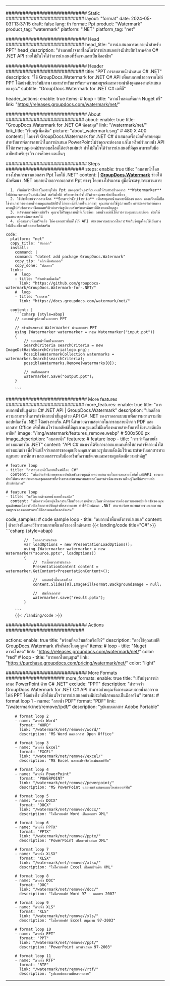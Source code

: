 
---
############################# Static ############################
layout: "format"
date:  2024-05-03T13:37:15
draft: false
lang: th
format: Ppt
product: "Watermark"
product_tag: "watermark"
platform: ".NET"
platform_tag: "net"

############################# Head ############################
head_title: "การนำเสนอการลบลายน้ำสำหรับ PPT"
head_description: "ล้างลายน้ำจากสไลด์โชว์การนำเสนออย่างมีประสิทธิภาพด้วย C# .NET API ช่วยให้มั่นใจได้ว่าการนำเสนอที่ชัดเจนและเป็นมืออาชีพ"

############################# Header ############################
title: "PPT การลบลายน้ำนำเสนอ C# .NET" 
description: "ใช้ GroupDocs.Watermark for .NET C# API เพื่อลบลายน้ำออกจากไฟล์ PPT ได้อย่างมีประสิทธิภาพ เหมาะสำหรับการรักษาความสมบูรณ์และความน่าดึงดูดของงานนำเสนอของคุณ"
subtitle: "GroupDocs.Watermark for .NET C# เอพีอี" 

header_actions:
  enable: true
  items:
    #  loop
    - title: "ดาวน์โหลดแพ็คเกจ Nuget ฟรี"
      link: "https://releases.groupdocs.com/watermark/net/"
      
############################# About ############################
about:
    enable: true
    title: "GroupDocs.Watermark for .NET C# ห้องสมุด"
    link: "/watermark/net/"
    link_title: "เรียนรู้เพิ่มเติม"
    picture: "about_watermark.svg" # 480 X 400
    content: |
       ไลบรารี GroupDocs.Watermark for .NET C# นำเสนอเครื่องมือที่ครอบคลุมสำหรับการจัดการลายน้ำในการนำเสนอ PowerPointไม่ว่าคุณจะต้องลบ แก้ไข หรือปรับลายน้ำ API นี้ให้การควบคุมองค์ประกอบสไลด์ได้อย่างแม่นยำ ทำให้มั่นใจได้ว่าการนำเสนอที่มีคุณภาพระดับมืออาชีพสำหรับธุรกิจ การศึกษา และอื่นๆ

############################# Steps ############################
steps:
    enable: true
    title: "ลบลายน้ำโดยทางโปรแกรมจากเอกสาร Ppt โดยใช้ .NET"
    content: |
      **[GroupDocs.Watermark](https://products.groupdocs.com/watermark/net/)** ช่วยให้นักพัฒนา .NET ลบลายน้ำออกจากเอกสาร Ppt ต่างๆ โดยทางโปรแกรม คู่มือนี้จะสรุปกระบวนการ:
      
      1. เริ่มต้นเวิร์กโฟลว์โดยระบุไฟล์ Ppt ของคุณเป็นอาร์กิวเมนต์ให้กับตัวสร้างคลาส **Watermarker** ไฟล์สามารถระบุเป็นสตรีมไบต์ สตรีมไฟล์ หรือการอ้างอิงไปยังตำแหน่งของดิสก์ในเครื่อง
      2. ใช้ประโยชน์จากออบเจ็กต์ **SearchCriteria** เพื่อระบุลายน้ำเฉพาะที่ต้องนำออก ออบเจ็กต์นี้เปิดใช้งานการกรองลายน้ำตามคุณสมบัติที่ฝังไว้ก่อนหน้านี้ภายในเอกสาร คุณสามารถใช้รูปภาพเป็นพารามิเตอร์การค้นหาควบคู่ไปกับข้อความหรือแอตทริบิวต์การจัดรูปแบบสำหรับการค้นหาที่มีรายละเอียดสูง
      3. หลังจากการค้นหาสำเร็จ คุณจะได้รับชุดลายน้ำที่เกี่ยวข้อง ลายน้ำเหล่านี้ให้การควบคุมแบบละเอียด ช่วยให้คุณสามารถดำเนินการลบได้
      4. เมื่อลบลายน้ำเสร็จแล้ว ให้คงเอกสารที่แก้ไขไว้ API อำนวยความสะดวกในการจัดเก็บข้อมูลโดยใช้เส้นทางไฟล์ในเครื่องหรือออบเจ็กต์สตรีม
   
    code:
      platform: "net"
      copy_title: "คัดลอก"
      install:
        command: |
        command: "dotnet add package GroupDocs.Watermark"
        copy_tip: "คลิกเพื่อคัดลอก"
        copy_done: "คัดลอก"
      links:
        #  loop
        - title: "ตัวอย่างเพิ่มเติม"
          link: "https://github.com/groupdocs-watermark/GroupDocs.Watermark-for-.NET/"
        #  loop
        - title: "เอกสาร"
          link: "https://docs.groupdocs.com/watermark/net/"
          
      content: |
        ```csharp {style=abap}
        // ลบลายน้ำรูปภาพในเอกสาร PPT

        // สร้างอินสแตนซ์ Watermarker ผ่านเอกสาร PPT
        using (Watermarker watermarker = new Watermarker("input.ppt"))
        {
            // ลบลายน้ำที่พบในเอกสาร
            SearchCriteria searchCriteria = new ImageDctHashSearchCriteria(logo.png);
            PossibleWatermarkCollection watermarks = watermarker.Search(searchCriteria);
            possibleWatermarks.Remove(watermarks[0]);

            // บันทึกเอกสาร
            watermarker.Save("output.ppt");
        }
        
        ```  

############################# More features ############################
more_features:
  enable: true
  title: "การลบลายน้ำขั้นสูงด้วย C# .NET API | GroupDocs.Watermark"
  description: "ปลดล็อกความสามารถในการกำจัดลายน้ำขั้นสูงด้วย API C# .NET ของเราออกแบบมาเพื่อการผสานรวมกับแอปพลิเคชัน .NET ได้อย่างราบรื่น API นี้อำนวยความสะดวกในการลบลายน้ำจาก PDF และเอกสาร Office เพื่อให้แน่ใจว่าผลลัพธ์ที่มีคุณภาพสูงและไม่มีเครื่องหมายสำหรับการใช้งานระดับมืออาชีพ"
  image: "/img/watermark/features_remove.webp" # 500x500 px
  image_description: "ลบลายน้ำ"
  features:
    # feature loop
    - title: "การกำจัดลายน้ำอย่างแม่นยำใน .NET"
      content: "API C# ของเราได้รับการออกแบบมาเพื่อให้การกำจัดลายน้ำได้อย่างแม่นยำ เพื่อให้แน่ใจว่าเอกสารของคุณยังคงคุณภาพและรูปแบบดั้งเดิมไว้เหมาะสำหรับเอกสารทางกฎหมาย การศึกษา และเอกสารระดับมืออาชีพที่ความชัดเจนและความถูกต้องมีความสำคัญ"

    # feature loop
    - title: "การลบลายน้ำโดยอัตโนมัติโดย C#"
      content: "เพิ่มประสิทธิภาพของแอปพลิเคชันของคุณด้วยความสามารถในการลบลายน้ำอัตโนมัติAPI ของเราช่วยให้สามารถประมวลผลชุดเอกสารที่กว้างขวางอำนวยความสะดวกในการดำเนินงานขนาดใหญ่โดยไม่กระทบต่อประสิทธิภาพ"

    # feature loop
    - title: "แก้ไขและล้างลายน้ำแบบไดนามิก"
      content: "เพิ่มความยืดหยุ่นในการแก้ไขหรือลบลายน้ำแบบไดนามิกตามความต้องการของแอปพลิเคชันของคุณคุณลักษณะนี้รองรับตัวเลือกการปรับแต่งที่หลากหลาย ทำให้นักพัฒนา .NET สามารถรักษาความสวยงามและความสมบูรณ์ของเอกสารภายใต้ข้อกำหนดที่แตกต่างกัน"
      
  code_samples:
    # code sample loop
    - title: "ลบลายน้ำพื้นหลังการนำเสนอ"
      content: |
        ตัวอย่างนี้แสดงวิธีการลบภาพพื้นหลังของสไลด์เฉพาะ
        {{< landing/code title="C#">}}
        ```csharp {style=abap}
        
            //  โหลดการนำเสนอ
            var loadOptions = new PresentationLoadOptions();
            using (Watermarker watermarker = new Watermarker("source.pptx", loadOptions))
            {
                //  รับเนื้อหาการนำเสนอ
                PresentationContent content = watermarker.GetContent<PresentationContent>();

                //  ลบลายน้ำพื้นหลังสไลด์
                content.Slides[0].ImageFillFormat.BackgroundImage = null;

                //  บันทึกเอกสาร
                watermarker.save("result.pptx");
            }

        ```
        {{< /landing/code >}}


############################# Actions ############################

actions:
  enable: true
  title: "พร้อมที่จะเริ่มแล้วหรือยัง?"
  description: "ลองใช้คุณสมบัติ GroupDocs.Watermark ฟรีหรือขอใบอนุญาต"
  items:
    #  loop
    - title: "Nuget ดาวน์โหลด"
      link: "https://releases.groupdocs.com/watermark/net/"
      color: "red"
        #  loop
    - title: "การออกใบอนุญาต"
      link: "https://purchase.groupdocs.com/pricing/watermark/net/"
      color: "light"


############################# More Formats #####################
more_formats:
    enable: true
    title: "ปรับปรุงการนำเสนอ PowerPoint ด้วย C# .NET"
    exclude: "PPT"
    description: "สำรวจว่า GroupDocs.Watermark for .NET C# API สามารถช่วยคุณจัดการและลบลายน้ำออกจากไฟล์ PPT ได้อย่างไร เพื่อให้แน่ใจว่าการนำเสนออย่างมีประสิทธิภาพและเป็นมืออาชีพ"
    items: 
        # format loop 1
        - name: "ลายน้ำ PDF"
          format: "PDF"
          link: "/watermark/net/remove//pdf/"
          description: "รูปแบบเอกสาร Adobe Portable"

        # format loop 2
        - name: "ลายน้ำ Word"
          format: "WORD"
          link: "/watermark/net/remove//word/"
          description: "MS Word และเอกสาร Open Office"
          
        # format loop 3
        - name: "ลายน้ำ Excel"
          format: "EXCEL"
          link: "/watermark/net/remove//excel/"
          description: "MS Excel และสเปรดชีตโอเพ่นออฟฟิศ"

        # format loop 4
        - name: "ลายน้ำ PowerPoint"
          format: "POWERPOINT"
          link: "/watermark/net/remove//powerpoint/"
          description: "MS PowerPoint และงานนำเสนอแบบโอเพ่นออฟฟิศ"

        # format loop 5
        - name: "ลายน้ำ DOCX"
          format: "DOCX"
          link: "/watermark/net/remove//docx/"
          description: "ไมโครซอฟท์ Word เปิดเอกสาร XML"
          
        # format loop 6
        - name: "ลายน้ำ PPTX"
          format: "PPTX"
          link: "/watermark/net/remove//pptx/"
          description: "PowerPoint เปิดการนำเสนอ XML"
          
        # format loop 7
        - name: "ลายน้ำ XLSX"
          format: "XLSX"
          link: "/watermark/net/remove//xlsx/"
          description: "ไมโครซอฟท์ Excel เปิดสเปรดชีต XML"

        # format loop 8
        - name: "ลายน้ำ DOC"
          format: "DOC"
          link: "/watermark/net/remove//doc/"
          description: "ไมโครซอฟท์ Word 97 - เอกสาร 2007"

        # format loop 9
        - name: "ลายน้ำ XLS"
          format: "XLS"
          link: "/watermark/net/remove//xls/"
          description: "ไมโครซอฟท์ Excel สมุดงาน 97-2003"

        # format loop 10
        - name: "ลายน้ำ PPT"
          format: "PPT"
          link: "/watermark/net/remove//ppt/"
          description: "PowerPoint การนำเสนอ 97-2003"

        # format loop 11
        - name: "ลายน้ำ RTF"
          format: "RTF"
          link: "/watermark/net/remove//rtf/"
          description: "รูปแบบข้อความที่หลากหลาย"

---